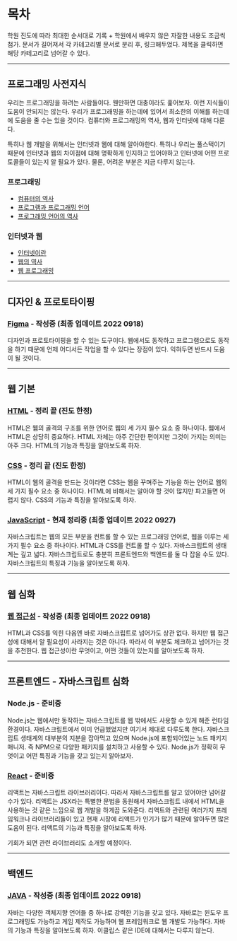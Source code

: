 # 목차
학원 진도에 따라 최대한 순서대로 기록 + 학원에서 배우지 않은 자잘한 내용도 조금씩 첨가. 문서가 길어져서 각 카테고리별 문서로 분리 후, 링크해두었다. 제목을 클릭하면 해당 카테고리로 넘어갈 수 있다.

---

## 프로그래밍 사전지식
우리는 프로그래밍을 하려는 사람들이다. 웬만하면 대충이라도 훑어보자. 이런 지식들이 도움이 안되지는 않는다. 우리가 프로그래밍을 하는데에 있어서 최소한의 이해를 하는데에 도움을 줄 수는 있을 것이다. 컴퓨터와 프로그래밍의 역사, 웹과 인터넷에 대해 다룬다.

특히나 웹 개발을 위해서는 인터넷과 웹에 대해 알아야한다. 특히나 우리는 풀스택이기 때문에 인터넷과 웹의 차이점에 대해 명확하게 인지하고 있어야하고 인터넷에 어떤 프로토콜들이 있는지 알 필요가 있다. 물론, 어려운 부분은 지금 다루지 않는다.

### 프로그래밍
+ [컴퓨터의 역사](https://nihilog.github.io/post/2021-05-03-01-history-of-computer)
+ [프로그램과 프로그래밍 언어](https://nihilog.github.io/post/2021-05-03-02-program-and-programming)
+ [프로그래밍 언어의 역사](https://nihilog.github.io/post/2021-05-03-03-history-of-programming-language)

### 인터넷과 웹
+ [인터넷이란](https://nihilog.github.io/post/2021-05-04-01-origin-of-internet)
+ [웹의 역사](https://nihilog.github.io/post/2021-05-04-02-history-of-web)
+ [웹 프로그래밍](https://nihilog.github.io/post/2021-05-04-03-web-programming)

---

## 디자인 & 프로토타이핑
### [Figma](./Category/Figma.md) - 작성중 (최종 업데이트 2022 0918)
디자인과 프로토타이핑을 할 수 있는 도구이다. 웹에서도 동작하고 프로그램으로도 동작을 하기 때문에 언제 어디서든 작업을 할 수 있다는 장점이 있다. 익혀두면 반드시 도움이 될 것이다.

---

## 웹 기본
### [HTML](./Category/HTML.md) - 정리 끝 (진도 한정)
HTML은 웹의 골격의 구조를 위한 언어로 웹의 세 가지 필수 요소 중 하나이다. 웹에서 HTML은 상당히 중요하다. HTML 자체는 아주 간단한 편이지만 그것이 가지는 의미는 아주 크다. HTML의 기능과 특징을 알아보도록 하자.

### [CSS](./Category/CSS.md) - 정리 끝 (진도 한정)
HTML이 웹의 골격을 만드는 것이라면 CSS는 웹을 꾸며주는 기능을 하는 언어로 웹의 세 가지 필수 요소 중 하나이다. HTML에 비해서는 알아야 할 것이 많지만 파고들면 어렵지 않다. CSS의 기능과 특징을 알아보도록 하자.

### [JavaScript](./Category/JavaScript.md) - 현재 정리중 (최종 업데이트 2022 0927)
자바스크립트는 웹의 모든 부분을 컨트롤 할 수 있는 프로그래밍 언어로, 웹을 이루는 세 가지 필수 요소 중 하나이다. HTML과 CSS를 컨트롤 할 수 있다. 자바스크립트의 생태계는 깊고 넓다. 자바스크립트로도 충분히 프론트엔드와 백엔드를 둘 다 잡을 수도 있다. 자바스크립트의 특징과 기능을 알아보도록 하자.

---

## 웹 심화
### [웹 접근성](./Category/WebAccessibility.md) - 작성중 (최종 업데이트 2022 0918)
HTML과 CSS를 익힌 다음엔 바로 자바스크립트로 넘어가도 상관 없다. 하지만 웹 접근성에 대해서 알 필요성이 사라지는 것은 아니다. 따라서 이 부분도 체크하고 넘어가는 것을 추천한다. 웹 접근성이란 무엇이고, 어떤 것들이 있는지를 알아보도록 하자.

---

## 프론트엔드 - 자바스크립트 심화
### Node.js - 준비중
Node.js는 웹에서만 동작하는 자바스크립트를 웹 밖에서도 사용할 수 있게 해준 런타임 환경이다. 자바스크립트에서 이미 언급했었지만 여기서 제대로 다루도록 한다. 자바스크립트 생태계의 대부분의 지분을 잡아먹고 있으며 Node.js에 포함되어있는 노드 패키지 매니저. 즉 NPM으로 다양한 패키지를 설치하고 사용할 수 있다. Node.js가 정확히 무엇이고 어떤 특징과 기능을 갖고 있는지 알아보자.

### [React](./Category/React.md) - 준비중
리액트는 자바스크립트 라이브러리이다. 따라서 자바스크립트를 알고 있어야만 넘어갈 수가 있다. 리액트는 JSX라는 특별한 문법을 동원해서 자바스크립트 내에서 HTML을 사용하는 것 같은 느낌으로 웹 개발을 하게끔 도와준다. 리액트와 관련된 여러가지 프레임워크나 라이브러리들이 있고 현재 시장에 리액트가 인기가 많기 때문에 알아두면 많은 도움이 된다. 리액트의 기능과 특징을 알아보도록 하자.

기회가 되면 관련 라이브러리도 소개할 예정이다.

---

## 백엔드
### [JAVA](./Category/JAVA.md) - 작성중 (최종 업데이트 2022 0918)
자바는 다양한 객체지향 언어들 중 하나로 강력한 기능을 갖고 있다. 자바로는 윈도우 프로그래밍도 가능하고 게임 제작도 가능하며 웹 프레임워크로 웹 개발도 가능하다. 자바의 기능과 특징을 알아보도록 하자. 이클립스 같은 IDE에 대해서는 다루지 않는다.
